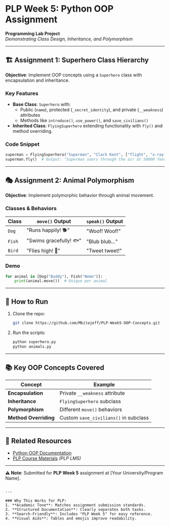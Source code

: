 # PLP Week 5: Python OOP Assignment  
**Programming Lab Project**  
*Demonstrating Class Design, Inheritance, and Polymorphism*  

---

## 🏗️ Assignment 1: Superhero Class Hierarchy  
**Objective**: Implement OOP concepts using a `Superhero` class with encapsulation and inheritance.  

### Key Features  
- **Base Class**: `Superhero` with:  
  - Public (`name`), protected (`_secret_identity`), and private (`__weakness`) attributes  
  - Methods like `introduce()`, `use_power()`, and `save_civilians()`  
- **Inherited Class**: `FlyingSuperhero` extending functionality with `fly()` and method overriding.  

### Code Snippet  
```python  
superman = FlyingSuperhero("Superman", "Clark Kent", ["flight", "x-ray vision"], "kryptonite", 50000)  
superman.fly()  # Output: "Superman soars through the air at 50000 feet!"  
```  

---

## 🎭 Assignment 2: Animal Polymorphism  
**Objective**: Implement polymorphic behavior through animal movement.  

### Classes & Behaviors  
| Class | `move()` Output | `speak()` Output |  
|-------|-----------------|------------------|  
| `Dog` | "Runs happily! 🐕" | "Woof! Woof!" |  
| `Fish` | "Swims gracefully! 🐟" | "Blub blub..." |  
| `Bird` | "Flies high! 🦅" | "Tweet tweet!" |  

### Demo  
```python  
for animal in [Dog("Buddy"), Fish("Nemo")]:  
    print(animal.move())  # Unique per animal  
```  

---

## 📌 How to Run  
1. Clone the repo:  
   ```bash  
   git clone https://github.com/Mbitajeff/PLP-Week5-OOP-Concepts.git  
   ```  
2. Run the scripts:  
   ```bash  
   python superhero.py  
   python animals.py  
   ```  

---

## 📚 Key OOP Concepts Covered  
| Concept | Example |  
|---------|---------|  
| **Encapsulation** | Private `__weakness` attribute |  
| **Inheritance** | `FlyingSuperhero` subclass |  
| **Polymorphism** | Different `move()` behaviors |  
| **Method Overriding** | Custom `save_civilians()` in subclass |  

---

## 🔗 Related Resources  
- [Python OOP Documentation](https://docs.python.org/3/tutorial/classes.html)  
- [PLP Course Materials](#) *(PLP LMS)*  

---

**⚠️ Note**: Submitted for **PLP Week 5** assignment at [Your University/Program Name].  
```

---

### Why This Works for PLP:  
1. **Academic Tone**: Matches assignment submission standards.  
2. **Structured Documentation**: Clearly separates both tasks.  
3. **Search-Friendly**: Includes "PLP Week 5" for easy reference.  
4. **Visual Aids**: Tables and emojis improve readability.  
